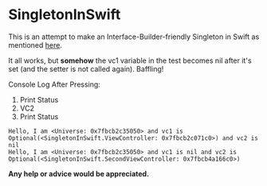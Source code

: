 # SingletonInSwift
This is an attempt to make an Interface-Builder-friendly Singleton in Swift as mentioned [here](http://stackoverflow.com/questions/37711521/use-singleton-in-interface-builder-with-swift).

It all works, but **somehow** the vc1 variable in the test becomes nil after it's set (and the setter is not called again). Baffling!

Console Log After Pressing:
1. Print Status
2. VC2
3. Print Status

```
Hello, I am <Universe: 0x7fbcb2c35050> and vc1 is Optional(<SingletonInSwift.ViewController: 0x7fbcb2c071c0>) and vc2 is nil
Hello, I am <Universe: 0x7fbcb2c35050> and vc1 is nil and vc2 is Optional(<SingletonInSwift.SecondViewController: 0x7fbcb4a166c0>)
```

**Any help or advice would be appreciated.**

